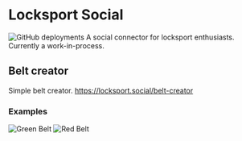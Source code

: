 # Locksport Social
![GitHub deployments](https://img.shields.io/github/deployments/rummik/locksport.social/production?label=deployment)
A social connector for locksport enthusiasts.  Currently a work-in-process.

## Belt creator
Simple belt creator. https://locksport.social/belt-creator

### Examples
![Green Belt](https://locksport.social/api/belt?color=008000)
![Red Belt](https://locksport.social/api/belt?color=FF0000)
